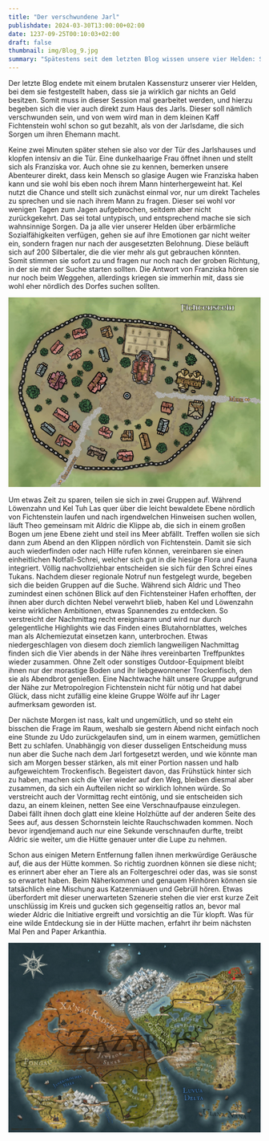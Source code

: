 ```yaml
---
title: "Der verschwundene Jarl"
publishdate: 2024-03-30T13:00:00+02:00
date: 1237-09-25T00:10:03+02:00
draft: false
thumbnail: img/Blog_9.jpg
summary: "Spätestens seit dem letzten Blog wissen unsere vier Helden: Sie brauchen endlich mal Kohle. Da passender Weise der Jarl von Fichtenstein verschwunden ist, versuchen sie beim dessen Frau ihre Dienste anzubieten. Nachdem sie eine üppige Belohnung ausgehandelt haben, geht´s für die Vier los auf ihre erste Quest. Was sie dort erwartet, erfahrt ihr hier:"
---
```


Der letzte Blog endete mit einem brutalen Kassensturz unserer vier Helden, bei dem sie festgestellt haben, dass sie ja wirklich gar nichts an Geld besitzen. Somit muss in dieser Session mal gearbeitet werden, und hierzu begeben sich die vier auch direkt zum Haus des Jarls. Dieser soll nämlich verschwunden sein, und von wem wird man in dem kleinen Kaff Fichtenstein wohl schon so gut bezahlt, als von der Jarlsdame, die sich Sorgen um ihren Ehemann macht.

Keine zwei Minuten später stehen sie also vor der Tür des Jarlshauses und klopfen intensiv an die Tür. Eine dunkelhaarige Frau öffnet ihnen und stellt sich als Franziska vor. Auch ohne sie zu kennen, bemerken unsere Abenteurer direkt, dass kein Mensch so glasige Augen wie Franziska haben kann und sie wohl bis eben noch ihrem Mann hinterhergeweint hat. Kel nutzt die Chance und stellt sich zunächst einmal vor, nur um direkt Tacheles zu sprechen und sie nach ihrem Mann zu fragen. Dieser sei wohl vor wenigen Tagen zum Jagen aufgebrochen, seitdem aber nicht zurückgekehrt. Das sei total untypisch, und entsprechend mache sie sich wahnsinnige Sorgen. Da ja alle vier unserer Helden über erbärmliche Sozialfähigkeiten verfügen, gehen sie auf ihre Emotionen gar nicht weiter ein, sondern fragen nur nach der ausgesetzten Belohnung. Diese beläuft sich auf 200 Silbertaler, die die vier mehr als gut gebrauchen könnten. Somit stimmen sie sofort zu und fragen nur noch nach der groben Richtung, in der sie mit der Suche starten sollten. Die Antwort von Franziska hören sie nur noch beim Weggehen, allerdings kriegen sie immerhin mit, dass sie wohl eher nördlich des Dorfes suchen sollten.

<div class="img-max center">
  <img class="img-fluid rounded" title="Karte Fichtenstein" alt="Karte Fichtenstein." src="./img/fichtenstein.jpg" />
</div>

Um etwas Zeit zu sparen, teilen sie sich in zwei Gruppen auf. Während Löwenzahn und Kel Tuh Las quer über die leicht bewaldete Ebene nördlich von Fichtenstein laufen und nach irgendwelchen Hinweisen suchen wollen, läuft Theo gemeinsam mit Aldric die Klippe ab, die sich in einem großen Bogen um jene Ebene zieht und steil ins Meer abfällt. Treffen wollen sie sich dann zum Abend an den Klippen nördlich von Fichtenstein. Damit sie sich auch wiederfinden oder nach Hilfe rufen können, vereinbaren sie einen einheitlichen Notfall-Schrei, welcher sich gut in die hiesige Flora und Fauna integriert. Völlig nachvollziehbar entscheiden sie sich für den Schrei eines Tukans. Nachdem dieser regionale Notruf nun festgelegt wurde, begeben sich die beiden Gruppen auf die Suche. Während sich Aldric und Theo zumindest einen schönen Blick auf den Fichtensteiner Hafen erhofften, der ihnen aber durch dichten Nebel verwehrt blieb, haben Kel und Löwenzahn keine wirklichen Ambitionen, etwas Spannendes zu entdecken. So verstreicht der Nachmittag recht ereignisarm und wird nur durch gelegentliche Highlights wie das Finden eines Blutahornblattes, welches man als Alchemiezutat einsetzen kann, unterbrochen. Etwas niedergeschlagen von diesem doch ziemlich langweiligen Nachmittag finden sich die Vier abends in der Nähe ihres vereinbarten Treffpunktes wieder zusammen. Ohne Zelt oder sonstiges Outdoor-Equipment bleibt ihnen nur der morastige Boden und ihr liebgewonnener Trockenfisch, den sie als Abendbrot genießen. Eine Nachtwache hält unsere Gruppe aufgrund der Nähe zur Metropolregion Fichtenstein nicht für nötig und hat dabei Glück, dass nicht zufällig eine kleine Gruppe Wölfe auf ihr Lager aufmerksam geworden ist.

Der nächste Morgen ist nass, kalt und ungemütlich, und so steht ein bisschen die Frage im Raum, weshalb sie gestern Abend nicht einfach noch eine Stunde zu Udo zurückgelaufen sind, um in einem warmen, gemütlichen Bett zu schlafen. Unabhängig von dieser dusseligen Entscheidung muss nun aber die Suche nach dem Jarl fortgesetzt werden, und wie könnte man sich am Morgen besser stärken, als mit einer Portion nassen und halb aufgeweichtem Trockenfisch. Begeistert davon, das Frühstück hinter sich zu haben, machen sich die Vier wieder auf den Weg, bleiben diesmal aber zusammen, da sich ein Aufteilen nicht so wirklich lohnen würde. So verstreicht auch der Vormittag recht eintönig, und sie entscheiden sich dazu, an einem kleinen, netten See eine Verschnaufpause einzulegen. Dabei fällt ihnen doch glatt eine kleine Holzhütte auf der anderen Seite des Sees auf, aus dessen Schornstein leichte Rauchschwaden kommen. Noch bevor irgendjemand auch nur eine Sekunde verschnaufen durfte, treibt Aldric sie weiter, um die Hütte genauer unter die Lupe zu nehmen.

Schon aus einigen Metern Entfernung fallen ihnen merkwürdige Geräusche auf, die aus der Hütte kommen. So richtig zuordnen können sie diese nicht; es erinnert aber eher an Tiere als an Foltergeschrei oder das, was sie sonst so erwartet haben. Beim Näherkommen und genauem Hinhören können sie tatsächlich eine Mischung aus Katzenmiauen und Gebrüll hören. Etwas überfordert mit dieser unerwarteten Szenerie stehen die vier erst kurze Zeit unschlüssig im Kreis und gucken sich gegenseitig ratlos an, bevor mal wieder Aldric die Initiative ergreift und vorsichtig an die Tür klopft. Was für eine wilde Entdeckung sie in der Hütte machen, erfahrt ihr beim nächsten Mal Pen and Paper Arkanthia.

<div class="center">
  <img class="img-fluid" title="Weltkarte Arkanthia" alt="Weltkarte Arkanthia." src="./img/Arkanthia_Full_Map_Fichtenstein_Blog_9.jpg" />
</div>





